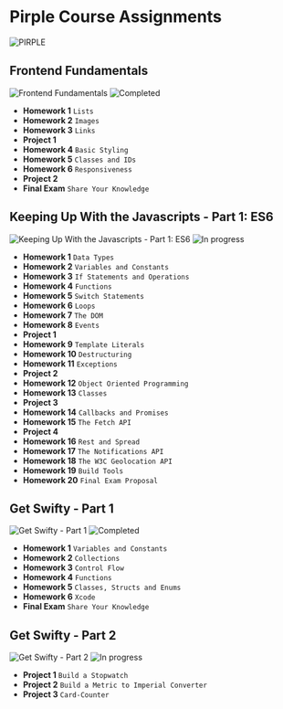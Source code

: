 # Pirple Course Assignments

![PIRPLE](https://scontent-mad1-1.xx.fbcdn.net/v/t1.0-9/40252557_1101536866667589_7194468742225461248_o.png?_nc_cat=107&_nc_ht=scontent-mad1-1.xx&oh=5f22c70c9178f1237aa0c79ca2276152&oe=5D31E43E)

## Frontend Fundamentals

![Frontend Fundamentals](https://img.shields.io/badge/Frontend_Fundamentals-HTML5_CSS3-e34f26.svg)
![Completed](https://img.shields.io/badge/-Finished-brightgreen.svg)

* **Homework 1** `Lists`
* **Homework 2** `Images`
* **Homework 3** `Links`
* **Project 1**
* **Homework 4** `Basic Styling`
* **Homework 5** `Classes and IDs`
* **Homework 6** `Responsiveness`
* **Project 2**
* **Final Exam** `Share Your Knowledge`

## Keeping Up With the Javascripts - Part 1: ES6

![Keeping Up With the Javascripts - Part 1: ES6](https://img.shields.io/badge/JavaScript-ES6-f7df1e.svg)
![In progress](https://img.shields.io/badge/-Studying-blueviolet.svg)

* **Homework 1** `Data Types`
* **Homework 2** `Variables and Constants`
* **Homework 3** `If Statements and Operations`
* **Homework 4** `Functions`
* **Homework 5** `Switch Statements`
* **Homework 6** `Loops`
* **Homework 7** `The DOM`
* **Homework 8** `Events`
* **Project 1**
* **Homework 9** `Template Literals`
* **Homework 10** `Destructuring`
* **Homework 11** `Exceptions`
* **Project 2**
* **Homework 12** `Object Oriented Programming`
* **Homework 13** `Classes`
* **Project 3**
* **Homework 14** `Callbacks and Promises`
* **Homework 15** `The Fetch API`
* **Project 4**
* **Homework 16** `Rest and Spread`
* **Homework 17** `The Notifications API`
* **Homework 18** `The W3C Geolocation API`
* **Homework 19** `Build Tools`
* **Homework 20** `Final Exam Proposal`

## Get Swifty - Part 1

![Get Swifty - Part 1](https://img.shields.io/badge/Get_Swifty-Part_1-d35f5f.svg)
![Completed](https://img.shields.io/badge/-Finished-brightgreen.svg)

* **Homework 1** `Variables and Constants`
* **Homework 2** `Collections`
* **Homework 3** `Control Flow`
* **Homework 4** `Functions`
* **Homework 5** `Classes, Structs and Enums`
* **Homework 6** `Xcode`
* **Final Exam** `Share Your Knowledge`

## Get Swifty - Part 2

![Get Swifty - Part 2](https://img.shields.io/badge/Get_Swifty-Part_2-ff7f2a.svg)
![In progress](https://img.shields.io/badge/-Studying-blueviolet.svg)

* **Project 1** `Build a Stopwatch`
* **Project 2** `Build a Metric to Imperial Converter`
* **Project 3** `Card-Counter`
